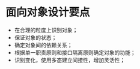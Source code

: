 # 面向对象设计要点
* 在合理的粒度上识别对象；
* 保证对象的状态；
* 确定对象间的依赖关系；
* 根据单一职责原则和接口隔离原则确定对象的功能；
* 识别变化，使用多态建立间接性，增加灵活性；